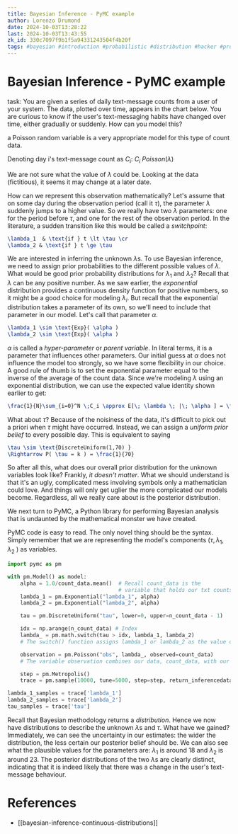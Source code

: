 ```yaml
---
title: Bayesian Inference - PyMC example
author: Lorenzo Drumond
date: 2024-10-03T13:28:22
last: 2024-10-03T13:43:55
zk_id: 330c7097f9b1f5a94331243504f4b20f
tags: #bayesian #introduction #probabilistic #distribution #hacker #programming #statistics #pymc #inference #machine_learning
---
```



# Bayesian Inference - PyMC example

task: You are given a series of daily text-message counts from a user of your system. The data, plotted over time, appears in the chart below. You are curious to know if the user's text-messaging habits have changed over time, either gradually or suddenly. How can you model this?

a Poisson random variable is a very appropriate model for this type of count data.

Denoting day i's text-message count as $C_i$: $C_i ~ Poisson(\lambda)$

We are not sure what the value of $\lambda$ could be. Looking at the data (fictitious), it seems it may change at a later date.

How can we represent this observation mathematically? Let's assume that on some day during the observation period (call it $\tau$), the parameter $\lambda$ suddenly jumps to a higher value. So we really have two $\lambda$ parameters: one for the period before $\tau$, and one for the rest of the observation period. In the literature, a sudden transition like this would be called a _switchpoint_:

```latex
\lambda_1  & \text{if } t \lt \tau \cr
\lambda_2 & \text{if } t \ge \tau
```

We are interested in inferring the unknown $\lambda$s. To use Bayesian inference, we need to assign prior probabilities to the different possible values of $\lambda$. What would be good prior probability distributions for $\lambda_1$ and $\lambda_2$? Recall that $\lambda$ can be any positive number. As we saw earlier, the *exponential* distribution provides a continuous density function for positive numbers, so it might be a good choice for modeling $\lambda_i$. But recall that the exponential distribution takes a parameter of its own, so we'll need to include that parameter in our model. Let's call that parameter $\alpha$.

```latex
\lambda_1 \sim \text{Exp}( \alpha )
\lambda_2 \sim \text{Exp}( \alpha )
```

$\alpha$ is called a *hyper-parameter* or *parent variable*. In literal terms, it is a parameter that influences other parameters. Our initial guess at $\alpha$ does not influence the model too strongly, so we have some flexibility in our choice.  A good rule of thumb is to set the exponential parameter equal to the inverse of the average of the count data. Since we're modeling $\lambda$ using an exponential distribution, we can use the expected value identity shown earlier to get:

```latex
\frac{1}{N}\sum_{i=0}^N \;C_i \approx E[\; \lambda \; |\; \alpha ] = \frac{1}{\alpha}
```

What about $\tau$? Because of the noisiness of the data, it's difficult to pick out a priori when $\tau$ might have occurred. Instead, we can assign a *uniform prior belief* to every possible day. This is equivalent to saying

```latex
\tau \sim \text{DiscreteUniform(1,70) }
\Rightarrow P( \tau = k ) = \frac{1}{70}
```

So after all this, what does our overall prior distribution for the unknown variables look like? Frankly, *it doesn't matter*. What we should understand is that it's an ugly, complicated mess involving symbols only a mathematician could love. And things will only get uglier the more complicated our models become. Regardless, all we really care about is the posterior distribution.

We next turn to PyMC, a Python library for performing Bayesian analysis that is undaunted by the mathematical monster we have created.

PyMC code is easy to read. The only novel thing should be the syntax. Simply remember that we are representing the model's components ($\tau, \lambda_1, \lambda_2$ ) as variables.


```python
import pymc as pm

with pm.Model() as model:
    alpha = 1.0/count_data.mean()  # Recall count_data is the
                                   # variable that holds our txt counts
    lambda_1 = pm.Exponential("lambda_1", alpha)
    lambda_2 = pm.Exponential("lambda_2", alpha)

    tau = pm.DiscreteUniform("tau", lower=0, upper=n_count_data - 1)

    idx = np.arange(n_count_data) # Index
    lambda_ = pm.math.switch(tau > idx, lambda_1, lambda_2)
    # The switch() function assigns lambda_1 or lambda_2 as the value of lambda_, depending on what side of tau we are on. The values of lambda_ up until tau are lambda_1 and the values afterwards are lambda_2.

    observation = pm.Poisson("obs", lambda_, observed=count_data)
    # The variable observation combines our data, count_data, with our proposed data-generation scheme, given by the variable lambda_, through the observed keyword.

    step = pm.Metropolis()
    trace = pm.sample(10000, tune=5000, step=step, return_inferencedata=False)

lambda_1_samples = trace['lambda_1']
lambda_2_samples = trace['lambda_2']
tau_samples = trace['tau']
```

Recall that Bayesian methodology returns a *distribution*. Hence we now have distributions to describe the unknown $\lambda$s and $\tau$. What have we gained? Immediately, we can see the uncertainty in our estimates: the wider the distribution, the less certain our posterior belief should be. We can also see what the plausible values for the parameters are: $\lambda_1$ is around 18 and $\lambda_2$ is around 23. The posterior distributions of the two $\lambda$s are clearly distinct, indicating that it is indeed likely that there was a change in the user's text-message behaviour.

# References
- [[bayesian-inference-continuous-distributions]]
